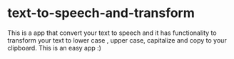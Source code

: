 # text-to-speech-and-transform
This is a app that convert your text to speech and it has functionality to transform your text to lower case , upper case, capitalize and copy to your clipboard. This is an easy app :)
